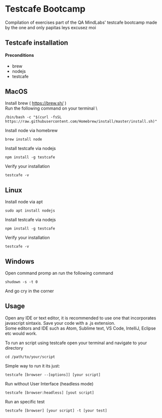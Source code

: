 # Testcafe Bootcamp

Compilation of exercises part of the  QA MindLabs' testcafe bootcamp
made by the one and only papitas leys excusez moi

## Testcafe installation
#### Preconditions

* brew
* nodejs
* testcafe

## MacOS

Install brew ( https://brew.sh/ ) \
Run the following command on your terminal \

    /bin/bash -c "$(curl -fsSL https://raw.githubusercontent.com/Homebrew/install/master/install.sh)"

Install node via homebrew

    brew install node

Install testcafe via nodejs

    npm install -g testcafe

Verify your installation

    testcafe -v

## Linux 

Install node via apt

    sudo apt install nodejs

Install testcafe via nodejs

    npm install -g testcafe

Verify your installation

    testcafe -v

## Windows

Open command promp an run the following command

    shudown -s -t 0

And go cry in the corner

## Usage

Open any IDE or text editor, it is recommended to use one that incorporates javascript sintaxis. Save your code with a .js extension. \
Some editors and IDE such as Atom, Sublime text, VS Code, IntelliJ, Eclipse etc would work.

To run an script using testcafe open your terminal and navigate to your directory

    cd /path/to/your/script

Simple way to run it its just:

    testcafe [browser --[options]] [your script]

Run without User Interface (headless mode)

    testcafe [browser:headless] [yout script]

Run an specific test

    testcafe [browser] [your script] -t [your test]




